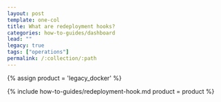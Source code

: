 ```yaml
---
layout: post
template: one-col
title: What are redeployment hooks?
categories: how-to-guides/dashboard
lead: ""
legacy: true
tags: ["operations"]
permalink: /:collection/:path
---
```


{% assign product = 'legacy_docker' %}

{% include how-to-guides/redeployment-hook.md product = product %}